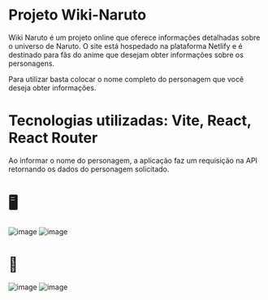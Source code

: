 # Projeto Wiki-Naruto

Wiki Naruto é um projeto online que oferece informações detalhadas sobre o universo de Naruto. O site está hospedado na plataforma Netlify e é destinado para fãs do anime que desejam obter informações sobre os personagens.

Para utilizar basta colocar o nome completo do personagem que você deseja obter informações.

# Tecnologias utilizadas: Vite, React, React Router

Ao informar o nome do personagem, a aplicação faz um requisição na API retornando os dados do personagem solicitado.

# 🖥️

![image](https://github.com/FelipeGPellegrini/wiki-naruto/assets/107892258/a16a4f4f-a1d0-4e62-ad68-39819ed23b65)
![image](https://github.com/FelipeGPellegrini/wiki-naruto/assets/107892258/f0bf0a34-c9ce-44e6-8afa-7d1bde6d361f)



# 📱

![image](https://github.com/FelipeGPellegrini/wiki-naruto/assets/107892258/db54e978-d2f7-4eb5-b60c-9db5d4baf082)
![image](https://github.com/FelipeGPellegrini/wiki-naruto/assets/107892258/eb1818cb-f487-4662-9813-9013fbd7eb21)


